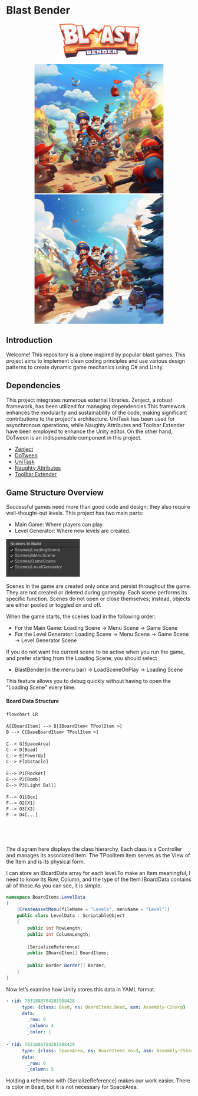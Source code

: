 
# Blast Bender

<p align="center">
  <img src="Assets/Documentation/Images/logo.png?raw=true" alt="Blast Bender" width="217px" height="93px"/>
</p>

<p align="center">
  <img src="Assets/Documentation/Images/1.png?raw=true" alt="Blast Bender" width="350px" height="350px"/>
    <img src="Assets/Documentation/Images/2.png?raw=true" alt="Blast Bender" width="350px" height="350px"/>
</p>

## Introduction
Welcome! This repository is a clone inspired by popular blast games. This project aims to implement clean coding principles and use various design patterns to create dynamic game mechanics using C# and Unity.
## Dependencies
This project integrates numerous external libraries. Zenject, a robust framework, has been utilized for managing dependencies.This framework enhances the modularity and sustainability of the code, making significant contributions to the project's architecture. UniTask has been used for asynchronous operations, while Naughty Attributes and Toolbar Extender have been employed to enhance the Unity editor. On the other hand, DoTween is an indispensable component in this project.
- [Zenject](https://github.com/modesttree/Zenject)
- [DoTween](http://dotween.demigiant.com/)
- [UniTask](https://github.com/Cysharp/UniTask)
- [Naughty Attributes](https://github.com/dbrizov/NaughtyAttributes)
- [Toolbar Extender](https://github.com/marijnz/unity-toolbar-extender)

## Game Structure Overview

Successful games need more than good code and design; they also require well-thought-out levels. This project has two main parts:

- Main Game: Where players can play.
- Level Generator: Where new levels are created.

<img src="Assets/Documentation/Images/scenes.png?raw=true" alt="Zenject" width="200px" height="102px"/>

Scenes in the game are created only once and persist throughout the game. They are not created or deleted during gameplay. Each scene performs its specific function. Scenes do not open or close themselves; instead, objects are either pooled or toggled on and off.

When the game starts, the scenes load in the following order:

- For the Main Game: Loading Scene -> Menu Scene -> Game Scene
- For the Level Generator: Loading Scene -> Menu Scene -> Game Scene -> Level Generator Scene

If you do not want the current scene to be active when you run the game, and prefer starting from the Loading Scene, you should select 

- BlastBender(in the menu bar) -> LoadSceneOnPlay -> Loading Scene

This feature allows you to debug quickly without having to open the "Loading Scene" every time.

#### Board Data Structure

```mermaid
flowchart LR

A[IBoardItem] --> B[IBoardItem< TPoolItem >] 
B --> C[BaseBoardItem< TPoolItem >]

C--> G[SpaceArea]
C--> D[Bead]
C--> E[PowerUp]
C--> F[Obstacle]

E--> P1[Rocket]
E--> P2[Bomb]
E--> P3[Light Ball]

F--> O1[Box]
F--> O2[X1]
F--> O3[X2]
F--> O4[...]



```

<br />

The diagram here displays the class hierarchy. Each class is a Controller and manages its associated Item. The TPoolItem item serves as the View of the Item and is its physical form.

 I can store an IBoardData array for each level.To make an Item meaningful, I need to know its Row, Column, and the type of the Item.IBoardData contains all of these.As you can see, it is simple.

```csharp
namespace BoardItems.LevelData
{
    [CreateAssetMenu(fileName = "Levels", menuName = "Level")]
    public class LevelData : ScriptableObject
    {
        public int RowLength;
        public int ColumnLength;

        [SerializeReference] 
        public IBoardItem[] BoardItems;

        public Border.Border[] Border;
    }
}
```

Now let’s examine how Unity stores this data in YAML format.

```yaml
- rid: 7831880784201908428
      type: {class: Bead, ns: BoardItems.Bead, asm: Assembly-CSharp}
      data:
        _row: 0
        _column: 4
        _color: 1

- rid: 7831880784201908429
      type: {class: SpaceArea, ns: BoardItems.Void, asm: Assembly-CSharp}
      data:
        _row: 0
        _column: 5
```

Holding a reference with [SerializeReference] makes our work easier. There is color in Bead, but it is not necessary for SpaceArea.